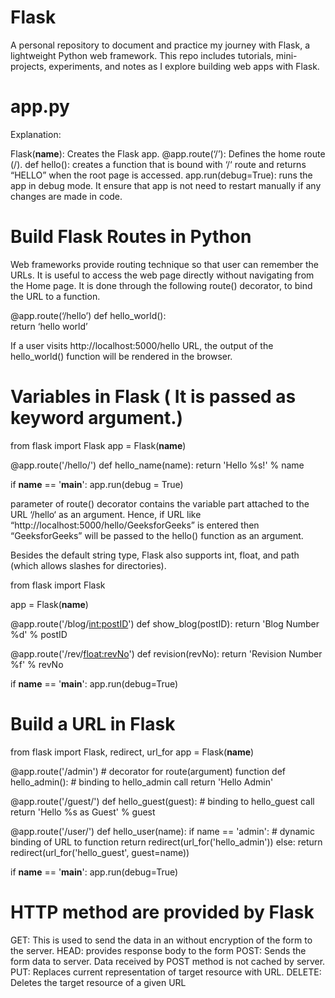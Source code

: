 # Flask
A personal repository to document and practice my journey with Flask, a lightweight Python web framework. This repo includes tutorials, mini-projects, experiments, and notes as I explore building web apps with Flask.

# app.py
Explanation:

Flask(__name__): Creates the Flask app.
@app.route(‘/’): Defines the home route (/).
def hello(): creates a function that is bound with ‘/‘ route and returns “HELLO” when the root page is accessed.
app.run(debug=True): runs the app in debug mode. It ensure that app is not need to restart manually if any changes are made in code.

# Build Flask Routes in Python
Web frameworks provide routing technique so that user can remember the URLs. It is useful to access the web page directly without navigating from the Home page. It is done through the following route() decorator, to bind the URL to a function.

@app.route(‘/hello’) 
def hello_world():     
    return ‘hello world’ 

If a user visits http://localhost:5000/hello URL, the output of the hello_world() function will be rendered in the browser.

# Variables in Flask ( It is passed as keyword argument.)
 from flask import Flask 
app = Flask(__name__) 

@app.route('/hello/<name>') 
def hello_name(name): 
    return 'Hello %s!' % name 

if __name__ == '__main__': 
    app.run(debug = True) 

parameter of route() decorator contains the variable part attached to the URL ‘/hello‘ as an argument. Hence, if URL like “http://localhost:5000/hello/GeeksforGeeks” is entered then “GeeksforGeeks” will be passed to the hello() function as an argument.

Besides the default string type, Flask also supports int, float, and path (which allows slashes for directories).

from flask import Flask 

app = Flask(__name__) 

@app.route('/blog/<int:postID>')
def show_blog(postID): 
    return 'Blog Number %d' % postID  

@app.route('/rev/<float:revNo>')
def revision(revNo): 
    return 'Revision Number %f' % revNo  

if __name__ == '__main__': 
    app.run(debug=True)

# Build a URL in Flask

from flask import Flask, redirect, url_for
app = Flask(__name__)


@app.route('/admin')  # decorator for route(argument) function
def hello_admin():  # binding to hello_admin call
    return 'Hello Admin'


@app.route('/guest/<guest>')
def hello_guest(guest):  # binding to hello_guest call
    return 'Hello %s as Guest' % guest


@app.route('/user/<name>')
def hello_user(name):
    if name == 'admin':  # dynamic binding of URL to function
        return redirect(url_for('hello_admin'))
    else:
        return redirect(url_for('hello_guest', guest=name))


if __name__ == '__main__':
    app.run(debug=True)


# HTTP method are provided by Flask

GET:	This is used to send the data in an without encryption of the form to the server.
HEAD:	provides response body to the form
POST:	Sends the form data to server. Data received by POST method is not cached by server.
PUT:	Replaces current representation of target resource with URL.
DELETE:	Deletes the target resource of a given URL